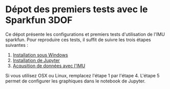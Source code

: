 # Dépot des premiers tests avec le Sparkfun 3DOF

Ce dépot présente les configurations et premiers tests d'utilisation de l'IMU sparkfun. Pour reproduire ces tests, il suffit de suivre les trois étapes suivantes :

1. [Installation sous Windows](https://github.com/fbuloup/sparkfun9DOF/tree/master/1_WindowsInstallation)
2. [Installation de Jupyter](https://github.com/fbuloup/sparkfun9DOF/tree/master/2_Jupyter)
3. [Acqusition de données avec l'IMU](https://github.com/fbuloup/sparkfun9DOF/tree/master/3_IMU_DACQ)

Si vous utilisez OSX ou Linux, remplacez l'étape 1 par l'étape 4. L'étape 5 permet de configurer les graphiques dans le notebook de Jupyter.
